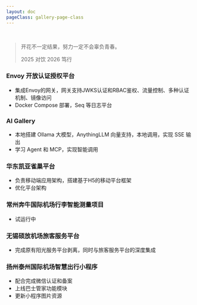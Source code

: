```yaml
---
layout: doc
pageClass: gallery-page-class
---
```


<HoverableText title="2025" /> 

<br />

> 开花不一定结果，努力一定不会辜负青春。
> 
> 2025 对饮 2026 笃行

### Envoy 开放认证授权平台 ###

- 集成Envoy的网关，网关支持JWKS认证和RBAC鉴权、流量控制、多种认证机制、镜像访问
- Docker Compose 部署，Seq 等日志平台

### AI Gallery ###

- 本地搭建 Ollama 大模型，AnythingLLM 向量支持，本地调用，实现 SSE 输出
- 学习 Agent 和 MCP，实现智能调用

### 华东凯亚雀巢平台 ###

- 负责移动端应用架构，搭建基于H5的移动平台框架
- 优化平台架构

### 常州奔牛国际机场行李智能测量项目 ###

- 试运行中

### 无锡硕放机场旅客服务平台 ###

- 完成原有阳光服务平台剥离，同时与旅客服务平台的深度集成

### 扬州泰州国际机场智慧出行小程序 ###

- 配合完成微信认证和备案
- 上线巴士管家功能模块
- 更新小程序图片资源
